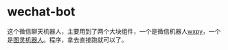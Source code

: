 # wechat-bot
这个微信聊天机器人，主要用到了两个大块组件，一个是微信机器人[wxpy](https://wxpy.readthedocs.io/zh/latest/)，一个是[图灵机器人](http://www.tuling123.com)。程序，拿去直接跑就可以了。
